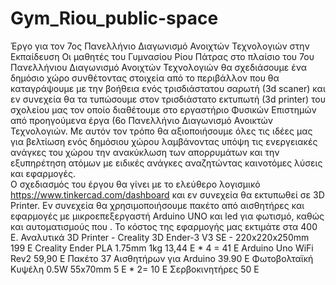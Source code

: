 # Gym_Riou_public-space
Έργο για τον 7ος Πανελλήνιο Διαγωνισμό Ανοιχτών Τεχνολογιών στην Εκπαίδευση
Οι μαθητές του Γυμνασίου Ρίου Πάτρας στο πλαίσιο του 7ου Πανελλήνιου Διαγωνισμό Ανοιχτών Τεχνολογιών θα σχεδιάσουμε ένα δημόσιο χώρο συνθέτοντας στοιχεία από το περιβάλλον που θα καταγράψουμε με την βοήθεια ενός τρισδιάστατου σαρωτή (3d scaner) και εν συνεχεία θα τα τυπώσουμε στον τρισδιάστατο εκτυπωτή (3d printer) του σχολείου μας τον οποίο διαθέτουμε στο εργαστήριο Φυσικών Επιστημών από προηγούμενα έργα (6ο Πανελλήνιο Διαγωνισμό Ανοικτών Τεχνολογιών.
Με αυτόν τον τρόπο θα αξιοποιήσουμε όλες τις ιδέες μας για βελτίωση ενός δημόσιου χώρου λαμβάνοντας υπόψη τις ενεργειακές ανάγκες του χώρου την ανακύκλωση των απορρυμάτων και την εξυπηρέτηση ατόμων με ειδικές ανάγκες αναζητώντας καινοτόμες λύσεις και εφαρμογές.  
 Ο σχεδιασμός του έργου θα γίνει με το ελεύθερο λογισμικό https://www.tinkercad.com/dashboard και εν συνεχεία θα εκτυπωθεί σε 3D Printer.
 Εν συνεχεία θα χρησιμοποιήσουμε πακέτο από αισθητήρες και εφαρμογές με μικροεπεξεργαστή Arduino UNO και led για φωτισμό, καθώς και αυτοματισμούς που . Το κόστος της εφαρμογής μας εκτιμάτε στα 400 Ε. Αναλυτικά 3D Printer - Creality 3D Ender-3 V3 SE - 220x220x250mm 199 Ε Creality Ender PLA 1.75mm 1kg 13,44 Ε * 4 = 41 Ε Arduino Uno WiFi Rev2 59,90 Ε Πακέτο 37 Αισθητήρων για Arduino 39.90 Ε Φωτοβολταϊκή Κυψέλη 0.5W 55x70mm 5 Ε * 2= 10 Ε Σερβοκινητήρες 50 Ε

